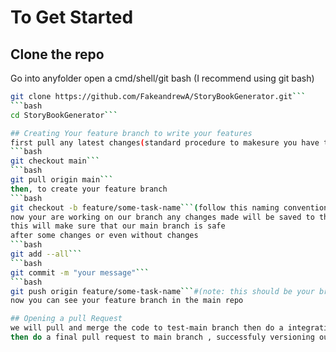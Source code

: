 # To Get Started
## Clone the repo
Go into anyfolder open a cmd/shell/git bash (I recommend using git bash)
```bash
git clone https://github.com/FakeandrewA/StoryBookGenerator.git```
```bash
cd StoryBookGenerator```

## Creating Your feature branch to write your features
first pull any latest changes(standard procedure to makesure you have the proper baseline)
```bash
git checkout main```
```bash
git pull origin main```
then, to create your feature branch
```bash
git checkout -b feature/some-task-name```(follow this naming convention)
now your are working on our branch any changes made will be saved to this branch
this will make sure that our main branch is safe
after some changes or even without changes
```bash
git add --all```
```bash
git commit -m "your message"```
```bash
git push origin feature/some-task-name```#(note: this should be your branch name)
now you can see your feature branch in the main repo

## Opening a pull Request
we will pull and merge the code to test-main branch then do a integration test
then do a final pull request to main branch , successfuly versioning our project to its next level

